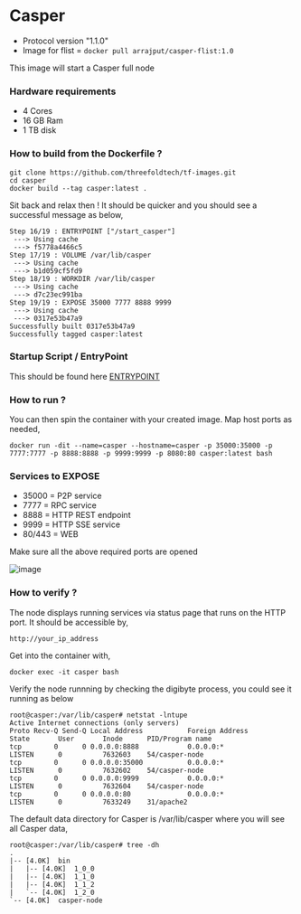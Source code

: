 # Casper

* Protocol version "1.1.0" 
* Image for flist = ```docker pull arrajput/casper-flist:1.0```

This image will start a Casper full node 

### Hardware requirements

  * 4 Cores
  * 16 GB Ram
  * 1 TB disk

### How to build from the Dockerfile ?

```
git clone https://github.com/threefoldtech/tf-images.git
cd casper
docker build --tag casper:latest .
```
Sit back and relax then ! It should be quicker and you should see a successful message as below,

```
Step 16/19 : ENTRYPOINT ["/start_casper"]
 ---> Using cache
 ---> f5778a4466c5
Step 17/19 : VOLUME /var/lib/casper
 ---> Using cache
 ---> b1d059cf5fd9
Step 18/19 : WORKDIR /var/lib/casper
 ---> Using cache
 ---> d7c23ec991ba
Step 19/19 : EXPOSE 35000 7777 8888 9999
 ---> Using cache
 ---> 0317e53b47a9
Successfully built 0317e53b47a9
Successfully tagged casper:latest

```

### Startup Script / EntryPoint

This should be found here [ENTRYPOINT](scripts/start_casper)

### How to run ?

You can then spin the container with your created image. Map host ports as needed,

```
docker run -dit --name=casper --hostname=casper -p 35000:35000 -p 7777:7777 -p 8888:8888 -p 9999:9999 -p 8080:80 casper:latest bash
```

### Services to EXPOSE
 
* 35000 = P2P service
* 7777 = RPC service
* 8888 = HTTP REST endpoint
* 9999 = HTTP SSE service
* 80/443 = WEB

Make sure all the above required ports are opened

![image](https://user-images.githubusercontent.com/25789764/123585265-f4432d00-d7f3-11eb-997c-5c3d333f224a.png)

 
### How to verify ?

The node displays running services via status page that runs on the HTTP port. It should be accessible by,

```http://your_ip_address```

Get into the container with,

```docker exec -it casper bash```

Verify the node runnning by checking the digibyte process, you could see it running as below

```
root@casper:/var/lib/casper# netstat -lntupe
Active Internet connections (only servers)
Proto Recv-Q Send-Q Local Address           Foreign Address         State       User       Inode      PID/Program name
tcp        0      0 0.0.0.0:8888            0.0.0.0:*               LISTEN      0          7632603    54/casper-node
tcp        0      0 0.0.0.0:35000           0.0.0.0:*               LISTEN      0          7632602    54/casper-node
tcp        0      0 0.0.0.0:9999            0.0.0.0:*               LISTEN      0          7632604    54/casper-node
tcp        0      0 0.0.0.0:80              0.0.0.0:*               LISTEN      0          7633249    31/apache2

```


The default data directory for Casper is /var/lib/casper where you will see all Casper data,

```
root@casper:/var/lib/casper# tree -dh
.
|-- [4.0K]  bin
|   |-- [4.0K]  1_0_0
|   |-- [4.0K]  1_1_0
|   |-- [4.0K]  1_1_2
|   `-- [4.0K]  1_2_0
`-- [4.0K]  casper-node

```



